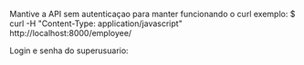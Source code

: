 Mantive a API sem autenticaçao para manter funcionando o curl exemplo:
$ curl -H "Content-Type: application/javascript" http://localhost:8000/employee/

Login e senha do superusuario:
